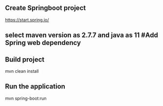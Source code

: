 ## Create Springboot project

https://start.spring.io/

## select maven version as 2.7.7 and java as 11 #Add Spring web dependency

## Build project

mvn clean install

## Run the application

mvn spring-boot:run